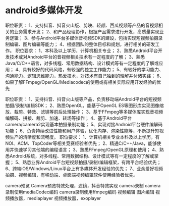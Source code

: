 
# android多媒体开发

职位职责：
1、支持抖音、抖音火山版、剪映、轻颜、西瓜视频等产品的音视频相关的业务需求开发；
2、和产品经理协作，根据产品需求进行开发，高质量实现业务逻辑；
3、参与Android平台多媒体音视频SDK的建设，包括实现短视频拍摄录制编辑、图片编辑等能力；
4、根据团队的整体目标和规划，进行相关的研发工作。
职位要求：
1、本科及以上学历，计算机相关专业；
2、熟悉Android平台开发技术或对Android平台的音视频相关技术有一定程度的了解；
3、熟悉Java/C/C++语言，对多线程、常用数据结构、设计模式等有一定程度的了解或应用；
4、具有较好的代码风格，有较强的独立工作能力；
5、有较好的学习能力、沟通能力、逻辑思维能力，热爱技术，对技术有自己独到的理解并付诸实践；
6、如果了解FFmpeg/OpenGL/Mediacodec的使用或有相关实际应用开发经验的优先

职位职责：
1、支持抖音、抖音火山版等产品，负责移动端Android平台的短视频拍摄/录制/编辑SDK；
2、熟悉OpenGL，能基于OpenGL ES等图形库实现图像缩放、裁剪、特效、滤镜等前后处理操作；
3、基于FFmpeg等多媒体库实现音视频编解码、拼接、裁剪、加速、转场等操作；
4、基于Android平台camera/camera2实现基本拍摄录制功能；
5、实现对接Android平台硬件编解码功能；
6、负责持续改进性能和用户体验，优化内存、渲染性能等，不断提升短视频生产的清晰度和流畅度。
职位要求：
1、计算机相关专业本科及以上学历，有NOI、ACM、TopCoder等相关竞赛经验者优先；
2、精通C/C++/Java，能够使用并快速学习其他端的编程语言；
3、熟悉FFmpeg/OpenGL原理和使用；
4、熟悉Android系统，对多线程、常用数据结构、设计模式等有一定程度的了解或掌握；
5、熟悉业界Android平台短视频拍摄/录制/编辑框架，有跨平台经验优先；
6、跨端iOS/Windows/Linux平台上有多媒体开发经验的优先；
7、业余爱好视频拍摄、视频编辑，有移动端、桌面端视频编辑软件使用经验者优先。









camera预览
Camera预览特效处理，滤镜，抖音特效实现
camera录制
camera录制使用mediaCodec编码
camera录制使用ffmpeg编码
视频编辑
图片编辑
视频播放器，mediaplayer
视频播放器，exoplayer
















